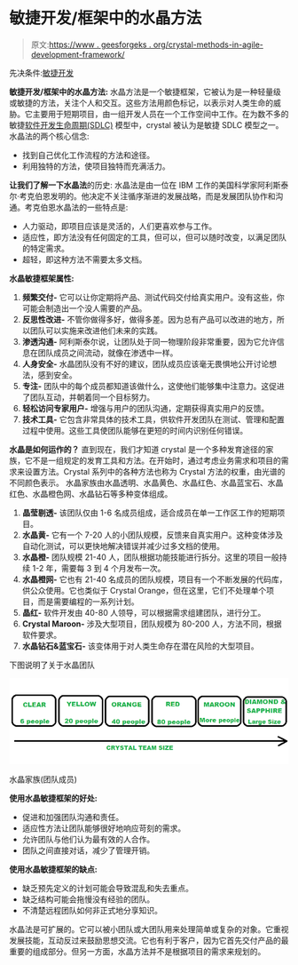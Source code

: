 # 敏捷开发/框架中的水晶方法

> 原文:[https://www . geesforgeks . org/crystal-methods-in-agile-development-framework/](https://www.geeksforgeeks.org/crystal-methods-in-agile-development-framework/)

先决条件:[敏捷开发](https://www.geeksforgeeks.org/software-engineering-agile-development-models/)

**敏捷开发/框架中的水晶方法:**
水晶方法是一个敏捷框架，它被认为是一种轻量级或敏捷的方法，关注个人和交互。这些方法用颜色标记，以表示对人类生命的威胁。它主要用于短期项目，由一组开发人员在一个工作空间中工作。在为数不多的敏捷[软件开发生命周期(SDLC)](https://www.geeksforgeeks.org/software-development-life-cycle-sdlc/) 模型中，crystal 被认为是敏捷 SDLC 模型之一。
水晶法的两个核心信念:

*   找到自己优化工作流程的方法和途径。
*   利用独特的方法，使项目独特而充满活力。

**让我们了解一下水晶法**的历史:
水晶法是由一位在 IBM 工作的美国科学家阿利斯泰尔·考克伯恩发明的。他决定不关注循序渐进的发展战略，而是发展团队协作和沟通。考克伯恩水晶法的一些特点是:

*   人力驱动，即项目应该是灵活的，人们更喜欢参与工作。
*   适应性，即方法没有任何固定的工具，但可以，但可以随时改变，以满足团队的特定需求。
*   超轻，即这种方法不需要太多文档。

**水晶敏捷框架属性:**

1.  **频繁交付-**
    它可以让你定期将产品、测试代码交付给真实用户。没有这些，你可能会制造出一个没人需要的产品。
2.  **反思性改进-**
    不管你做得多好，做得多差。因为总有产品可以改进的地方，所以团队可以实施来改进他们未来的实践。
3.  **渗透沟通-**
    阿利斯泰尔说，让团队处于同一物理阶段非常重要，因为它允许信息在团队成员之间流动，就像在渗透中一样。
4.  **人身安全-**
    水晶团队没有不好的建议，团队成员应该毫无畏惧地公开讨论想法，感到安全。
5.  **专注-**
    团队中的每个成员都知道该做什么，这使他们能够集中注意力。这促进了团队互动，并朝着同一个目标努力。
6.  **轻松访问专家用户-**
    增强与用户的团队沟通，定期获得真实用户的反馈。
7.  **技术工具-**
    它包含非常具体的技术工具，供软件开发团队在测试、管理和配置过程中使用。这些工具使团队能够在更短的时间内识别任何错误。

**水晶是如何运作的？**
直到现在，我们才知道 crystal 是一个多种发育途径的家族，它不是一组规定的发育工具和方法。在开始时，通过考虑业务需求和项目的需求来设置方法。Crystal 系列中的各种方法也称为 Crystal 方法的权重，由光谱的不同颜色表示。
水晶家族由水晶透明、水晶黄色、水晶红色、水晶蓝宝石、水晶红色、水晶橙色网、水晶钻石等多种变体组成。

1.  **晶莹剔透-**
    该团队仅由 1-6 名成员组成，适合成员在单一工作区工作的短期项目。
2.  **水晶黄-**
    它有一个 7-20 人的小团队规模，反馈来自真实用户。这种变体涉及自动化测试，可以更快地解决错误并减少过多文档的使用。
3.  **水晶橙-**
    团队规模 21-40 人，团队根据功能技能进行拆分。这里的项目一般持续 1-2 年，需要每 3 到 4 个月发布一次。
4.  **水晶橙网-**
    它也有 21-40 名成员的团队规模，项目有一个不断发展的代码库，供公众使用。它也类似于 Crystal Orange，但在这里，它们不处理单个项目，而是需要编程的一系列计划。
5.  **晶红-**
    软件开发由 40-80 人领导，可以根据需求组建团队，进行分工。
6.  **Crystal Maroon-**
    涉及大型项目，团队规模为 80-200 人，方法不同，根据软件要求。
7.  **水晶钻石&蓝宝石-**
    该变体用于对人类生命存在潜在风险的大型项目。

下图说明了关于水晶团队

![](img/f74b681d1beec67da9c55a070421ee22.png)

水晶家族(团队成员)

**使用水晶敏捷框架的好处:**

*   促进和加强团队沟通和责任。
*   适应性方法让团队能够很好地响应苛刻的需求。
*   允许团队与他们认为最有效的人合作。
*   团队之间直接对话，减少了管理开销。

**使用水晶敏捷框架的缺点:**

*   缺乏预先定义的计划可能会导致混乱和失去重点。
*   缺乏结构可能会拖慢没有经验的团队。
*   不清楚远程团队如何非正式地分享知识。

水晶法是可扩展的。它可以被小团队或大团队用来处理简单或复杂的对象。它重视发展技能，互动反过来鼓励思想交流。它也有利于客户，因为它首先交付产品的最重要的组成部分。但另一方面，水晶方法并不是根据项目的需求来规划的。